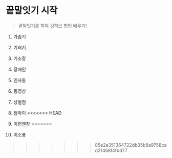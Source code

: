 # 끝말잇기 시작
> 끝말잇기를 하여 깃허브 협업 배우기!

1. 가습기

2. 기러기

3. 기소장

4. 장애인

5. 인사동

6. 동영상

7. 상벌점

8. 점박이
<<<<<<< HEAD
9. 이런젠장
=======

9. 이소룡
>>>>>>> 85e2a351364722db35b8a9758cad21468f4fbd77
